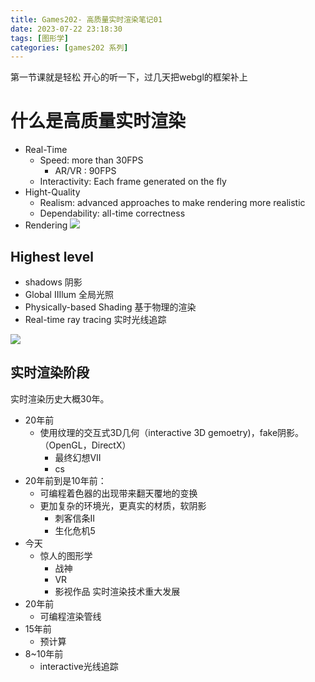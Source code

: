 ```yaml
---
title: Games202- 高质量实时渲染笔记01
date: 2023-07-22 23:18:30
tags: [图形学]
categories: [games202 系列]
---
```

第一节课就是轻松 开心的听一下，过几天把webgl的框架补上
# 什么是高质量实时渲染
- Real-Time 
    - Speed: more than 30FPS
        - AR/VR : 90FPS
    - Interactivity: Each frame generated on the fly
- Hight-Quality
    - Realism: advanced approaches to make rendering more realistic
    - Dependability: all-time correctness
- Rendering
    ![](https://strainbow.oss-cn-hangzhou.aliyuncs.com/20230724225326.png)

## Highest level
- shadows 阴影
- Global IIIlum 全局光照
- Physically-based Shading 基于物理的渲染
- Real-time ray tracing 实时光线追踪

![](https://strainbow.oss-cn-hangzhou.aliyuncs.com/20230724225914.png)

## 实时渲染阶段
实时渲染历史大概30年。
- 20年前 
  - 使用纹理的交互式3D几何（interactive 3D gemoetry)，fake阴影。（OpenGL，DirectX） 
    - 最终幻想VII
    - cs
- 20年前到是10年前： 
  - 可编程着色器的出现带来翻天覆地的变换
  - 更加复杂的环境光，更真实的材质，软阴影 
    - 刺客信条II
    - 生化危机5
- 今天 
  - 惊人的图形学 
    - 战神
    - VR
    - 影视作品
实时渲染技术重大发展
- 20年前 
  - 可编程渲染管线
- 15年前 
  - 预计算
- 8~10年前 
  - interactive光线追踪
